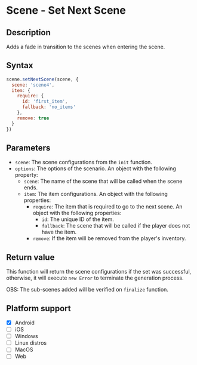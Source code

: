 # Scene - Set Next Scene

## Description

Adds a fade in transition to the scenes when entering the scene.

## Syntax

```js
scene.setNextScene(scene, {
  scene: 'scene4',
  item: {
    require: {
      id: 'first_item',
      fallback: 'no_items'
    },
    remove: true
  }
})
```

## Parameters

- `scene`: The scene configurations from the `init` function.
- `options`: The options of the scenario. An object with the following property:
  - `scene`: The name of the scene that will be called when the scene ends.
  - `item`: The item configurations. An object with the following properties:
    - `require`: The item that is required to go to the next scene. An object with the following properties:
      - `id`: The unique ID of the item.
      - `fallback`: The scene that will be called if the player does not have the item.
    - `remove`: If the item will be removed from the player's inventory.

## Return value

This function will return the scene configurations if the set was successful, otherwise, it will execute `new Error` to terminate the generation process.

OBS: The sub-scenes added will be verified on `finalize` function.

## Platform support

- [x] Android
- [ ] iOS
- [ ] Windows
- [ ] Linux distros
- [ ] MacOS
- [ ] Web
